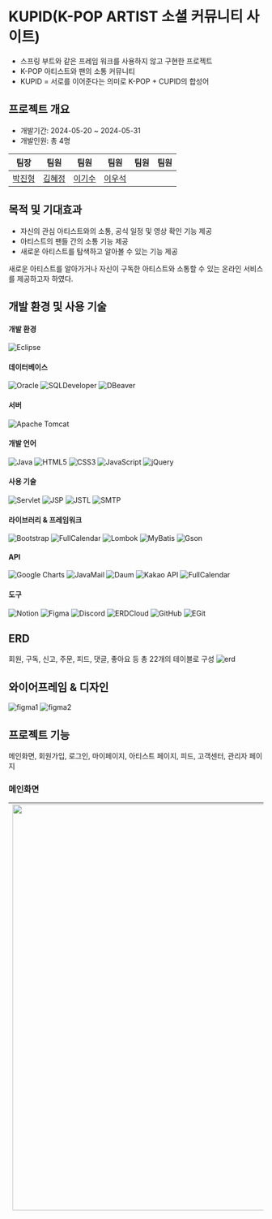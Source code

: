 # KUPID(K-POP ARTIST 소셜 커뮤니티 사이트)

* 스프링 부트와 같은 프레임 워크를 사용하지 않고 구현한 프로젝트
* K-POP 아티스트와 팬의 소통 커뮤니티
* KUPID = 서로를 이어준다는 의미로 K-POP + CUPID의 합성어

## 프로젝트 개요

- 개발기간: 2024-05-20 ~ 2024-05-31
- 개발인원: 총 4명

| 팀장 | 팀원 | 팀원 | 팀원 | 팀원 | 팀원 |
| --- | --- | --- | --- | --- | --- |
| [박진형](https://github.com/JinHyung-dev) | [김혜정](https://github.com/kimhyejeongd) | [이기수](https://github.com/Kisoo123) | [이우석](https://github.com/lws9) |

## 목적 및 기대효과

- 자신의 관심 아티스트와의 소통, 공식 일정 및 영상 확인 기능 제공
- 아티스트의 팬들 간의 소통 기능 제공
- 새로운 아티스트를 탐색하고 알아볼 수 있는 기능 제공

새로운 아티스트를 알아가거나 자신이 구독한 아티스트와 소통할 수 있는 온라인 서비스를 제공하고자 하였다.

## 개발 환경 및 사용 기술
#### 개발 환경
![Eclipse](https://img.shields.io/badge/Eclipse-2C2255?style=flat-square&logo=eclipse&logoColor=white)
#### 데이터베이스
![Oracle](https://img.shields.io/badge/Oracle-F80000?style=flat-square&logo=oracle&logoColor=white) ![SQLDeveloper](https://img.shields.io/badge/SQL%20Developer-2E86C1?style=flat-square) ![DBeaver](https://img.shields.io/badge/DBeaver-372923?style=flat-square&logo=dbeaver&logoColor=white)
#### 서버
![Apache Tomcat](https://img.shields.io/badge/Apache%20Tomcat-F8DC75?style=flat-square&logo=apache-tomcat&logoColor=black)
#### 개발 언어
![Java](https://img.shields.io/badge/Java-007396?style=flat-square&logo=java&logoColor=white)
![HTML5](https://img.shields.io/badge/HTML5-E34F26?style=flat-square&logo=html5&logoColor=white)
![CSS3](https://img.shields.io/badge/CSS3-1572B6?style=flat-square&logo=css3&logoColor=white)
![JavaScript](https://img.shields.io/badge/JavaScript-F7DF1E?style=flat-square&logo=javascript&logoColor=black)
![jQuery](https://img.shields.io/badge/jQuery-0769AD?style=flat-square&logo=jquery&logoColor=white)
#### 사용 기술
![Servlet](https://img.shields.io/badge/Servlet-4285F4?style=flat-square)
![JSP](https://img.shields.io/badge/JSP-FF7800?style=flat-square)
![JSTL](https://img.shields.io/badge/JSTL-1B6AC6?style=flat-square)
![SMTP](https://img.shields.io/badge/SMTP-44546A?style=flat-square)
#### 라이브러리 & 프레임워크
![Bootstrap](https://img.shields.io/badge/Bootstrap-7952B3?style=flat-square&logo=bootstrap&logoColor=white) 
![FullCalendar](https://img.shields.io/badge/FullCalendar-0071BC?style=flat-square&logo=google&logoColor=white) 
![Lombok](https://img.shields.io/badge/Lombok-FF8800?style=flat-square&&logoColor=white) 
![MyBatis](https://img.shields.io/badge/MyBatis-DC382D?style=flat-square&logo=mybatis&logoColor=white) 
![Gson](https://img.shields.io/badge/Gson-FFCA28?style=flat-square)
#### API
![Google Charts](https://img.shields.io/badge/Google%20Charts-4285F4?style=flat-square&logo=google&logoColor=white)
![JavaMail](https://img.shields.io/badge/JavaMail-007396?style=flat-square)
![Daum](https://img.shields.io/badge/Daum%20주소검색-F0254F?style=flat-square)
![Kakao API](https://img.shields.io/badge/Kakao%20API-FFCD00?style=flat-square&logo=kakao&logoColor=black)
![FullCalendar](https://img.shields.io/badge/FullCalendar-3F51B5?style=flat-square)
#### 도구
![Notion](https://img.shields.io/badge/Notion-000000?style=flat-square&logo=notion&logoColor=white)
![Figma](https://img.shields.io/badge/Figma-F24E1E?style=flat-square&logo=figma&logoColor=white)
![Discord](https://img.shields.io/badge/Discord-5865F2?style=flat-square&logo=discord&logoColor=white)
![ERDCloud](https://img.shields.io/badge/ERDCloud-FF9800?style=flat-square)
![GitHub](https://img.shields.io/badge/GitHub-181717?style=flat-square&logo=github&logoColor=white)
![EGit](https://img.shields.io/badge/EGit-F05032?style=flat-square&logo=git&logoColor=white)

## ERD
회원, 구독, 신고, 주문, 피드, 댓글, 좋아요 등 총 22개의 테이블로 구성
![erd](assets/erd.png)

## 와이어프레임 & 디자인
![figma1](assets/figma1.png)
![figma2](assets/figma2.png)

## 프로젝트 기능
메인화면, 회원가입, 로그인, 마이페이지, 아티스트 페이지, 피드, 고객센터, 관리자 페이지
### 메인화면
<table>
  <tr>
    <td style="vertical-align: top;"> 
      <img src="assets/1.png" width="800px"/> </td>
    <td style="vertical-align: top;">
<b>상단 배너</b><br>

- 현재 이벤트 중인 배너 노출(회전)됩니다.

**구독 아티스트 / 전체 아티스트 출력**

- 구독 아티스트 카드 클릭시 아티스트 커뮤니티로 이동합니다.
- 구독하지 않은 아티스트 카드 클릭시 해당 아티스트 페이지로 이동합니다.

**아티스트 검색**

- 등록된 모든 아티스트 그룹의 이름을 검색하여 입력값이 포함된 아티스트 조회
  ![1-1](assets/1-1.png)
</td>
  </tr>
</table>

### 회원가입
<table>
  <tr>
    <td style="vertical-align: top;"> 
      <img src="assets/3.png" width="800px"/> </td>
    <td style="vertical-align: top;">
<b>입력값 유효성 검증</b><br>

- 사용자가 입력한 입력값을 검증하고 필수 정보가 없으면 회원가입 요청이 전송되지 않습니다.
- 입력값을 검증하여 특수문자 오입력을 방지합니다.
- 비밀번호 입력란의 값을 확인하고 생성 규칙에 부합하는지 확인하고 결과를 출력합니다.
- 비밀번호 확인란의 값을 확인하고 일치 여부를 확입합니다.
</td>
  </tr>
  <tr>
    <td style="vertical-align: top;"> 
      <img src="assets/3-1.png" width="800px"/> </td>
    <td style="vertical-align: top;">
<b>이메일 검증</b><br>

- 입력한 이메일 값으로 인증 메일을 발송하고, 인증번호를 받습니다.
- 인증이 완료되면 수정이 불가능하도록 바뀝니다.
</td>
  </tr>
  <tr>
    <td style="vertical-align: top;"> 
      <img src="assets/3-2.png" width="800px"/> </td>
    <td style="vertical-align: top;">
<b>주소검증</b><br>

- 주소는 직접 작성할 수 없도록 되어있으며 주소 검색 api 팝업으로 주소를 선택한 값으로 채워집니다..
</td>
  </tr>
</table>

### 로그인
<table>
  <tr>
    <td style="vertical-align: top;"> <img src="assets/2.png" width="800px"/> </td>
    <td style="vertical-align: top;">
<b>아이디 저장</b><br>

- 브라우저 쿠키에 로그인 성공했던 아이디를 저장하여 다음 로그인시 저장된 아이디로 자동 완성됩니다.

**소셜 로그인**

- 카카오 api를 활용하여 카카오톡으로 로그인하거나 계정정보를 입력받아 회원 인증을 진행합니다.
- 회원 db를 조회하여 동일한 카카오 계정으로 이미 가입된 회원이면 로그인이 바로 진행되며, 가입되지 않은 회원이면 회원가입 화면으로 이동합니다.
</td>
  </tr>
</table>

### 마이페이지
<table>
  <tr>
    <td style="vertical-align: top;"> <img src="assets/4-1.png" width="800px"/> </td>
    <td style="vertical-align: top;">
<b>내 프로필</b><br>

- 회원의 프로필 사진과 닉네임, 소개 정보, 구독한 아티스트 확인 및 수정 가능합니다.
- 사진 변경을 통해 로컬에서 선택한 사진으로 회원 사진을 변경할 수 있습니다.
- 닉네임은 중복 확인을 위해 DB 회원 테이블의 닉네임 컬럼을 조회하고 중복값이 없어야 수정 가능합니다.
</td>
  </tr>
  <tr>
    <td style="vertical-align: top;"> <img src="assets/4-2.png" width="800px"/> </td>
    <td style="vertical-align: top;">
<b>내 정보</b><br>

- 아이디를 제외하고 이름, 비밀번호, 연락처, 이메일, 주소를 변경할 수 있습니다.
- 이메일 검증을 통해 새로운 이메일 주소로 인증번호를 발송받고 인증하여야 최종 수정이 완료됩니다.
</td>
  </tr>
  <tr>
    <td style="vertical-align: top;"> <img src="assets/4-3.png" width="800px"/> </td>
    <td style="vertical-align: top;">
<b>내 활동</b><br>

- 자신이 아티스트 피드에 남긴 글 조회, 수정, 삭제가 가능합니다.
- 해당 글의 댓글 수와 좋아요 수를 함께 확인할 수 있습니다.
</td>
  </tr>
</table>

### 아티스트 페이지
<table>
  <tr>
    <td style="vertical-align: top;"> <img src="assets/5-1.png" width="800px"/> </td>
    <td style="vertical-align: top;">
      <ul>
        <li>화면 상단 아티스트 대표 영상 노출</li>
        <li>플로팅 버튼 클릭을 통해 해당 아티스티의 멤버십 가입과 구독 가능</li>
      </ul>
</td>
  </tr>
  <tr>
    <td style="vertical-align: top;"> <img src="assets/5-2.png" width="800px"/> </td>
    <td style="vertical-align: top;">
      <ul>
        <li>아티스트 그룹에 대한 설명과 멤버별 프로필을 통한 설명</li>
        <li>해당 아티스트의 공식 미디어 영상 노출</li>
      </ul>
</td>
  </tr>
  <tr>
    <td style="vertical-align: top;"> <img src="assets/5-3.png" width="800px"/> </td>
    <td style="vertical-align: top;">
      <ul>
        <li>해당 아티스트 멤버십을 가입한 회원만 멤버십 전용 영상과 아티스트 일정을 자세히 볼 수 있음</li>
        <li>멤버십 가입 버튼 클릭 시, 멤버십 구매 화면으로 이동</li>
        <img src="assets/5-4.png" width="500px"/>
      </ul>
</td>
  </tr>
</table>

### 피드
<table>
  <tr>
    <td style="vertical-align: top;">
      <img src="assets/6.png" width="800"/>
    </td>
    <td style="vertical-align: top;">
      <li>해당 아티스트에 대한 피드 글 목록 조회(무한스크롤)</li>
      <li>새로운 피드 글 작성, 댓글 작성, 좋아요 기능</li>
      <li>본인이 쓴 글이 아닌 경우 신고 가능</li>
    </td>
  </tr>
</table>

### 고객센터
<table>
  <tr>
    <td style="vertical-align: top;"> <img src="assets/7-1.png"/> </td>
    <td style="vertical-align: top;">
      <b>고객센터 메인화면</b>
      <ul>
        <li>FAQ, 문의하기 페이지로 연결</li>
      </ul>
</td>
  </tr>
  <tr>
    <td style="vertical-align: top;"> <img src="assets/7-2.png"/> </td>
    <td style="vertical-align: top;">
      <b>카테고리별 FAQ 질문 및 답변 확인</b>
      <ul>
        <li>키워드 검색을 통해 빠른 조회</li>
        <li>카테고리별 FAQ 조회</li>
      </ul>
</td>
  </tr>
  <tr>
    <td style="vertical-align: top;"> <img src="assets/7-3.png"/> </td>
    <td style="vertical-align: top;">
      <ul>
        <li>파일을 첨부할 수 있는 1:1 문의글 작성</li>
      </ul>
</td>
  </tr>
</table>

### 관리자 페이지
<table>
  <tr>
    <td style="vertical-align: top;"> <img src="assets/8-1.png"/> </td>
    <td style="vertical-align: top;">
      <b>대시보드</b>
      <ul>
        <li>현재 회원 수를 확인</li>
        <li>구글차트 API를 사용하여 동적으로 차트와 숫자가 변화</li>
      </ul>
</td>
  </tr>
  <tr>
    <td style="vertical-align: top;"> <img src="assets/8-2.png"/> </td>
    <td style="vertical-align: top;">
      <b>신고 접수 목록</b>
      <ul>
        <li>신고 접수 내역 확인</li>
        <li>신고회원 아이디,신고 카테고리 검색 기능</li>
        <li>해당 신고의 처리 버튼을 통해 신고 처리 진행</li>
      </ul>
</td>
  </tr>
  <tr>
    <td style="vertical-align: top;"> <img src="assets/8-3.png"/> </td>
    <td style="vertical-align: top;">
    <b>신고 처리</b>
      <ul>
        <li>신고 상세 내용을 확인하고 대상 회원에게 정지,탈퇴,패스 중 패널티를 선택하여 부여</li>
        <li>처리 후 처리날짜와 처리결과가 추가되고 JOB SCHEDUAL과 PROCEDURE를 사용해 정지되면 5일동안 로그인 불가 후 자동으로 다시 사용할 수 있게 됨</li>
      </ul>
</td>
  </tr>
   <tr>
    <td style="vertical-align: top;"> 
      <img src="assets/8-4.png"/> 
      <img src="assets/8-5.png"/> </td>
    <td style="vertical-align: top;">
    <b>공지사항 관리</b>
      <ul>
        <li>공지사항을 등록, 수정, 삭제</li>
      </ul>
    </td>
  </tr>
  <tr>
    <td style="vertical-align: top;"> 
      <img src="assets/8-6.png"/> 
      <img src="assets/8-7.png"/> 
      <img src="assets/8-8.png"/> 
    </td>
    <td style="vertical-align: top;">
    <b>아티스트 관리</b>
      <ul>
        <li>아티스트(개인) 또는 그룹(단체) 등록, 수정, 삭제</li>
      </ul>
    </td>
  </tr>
</table>